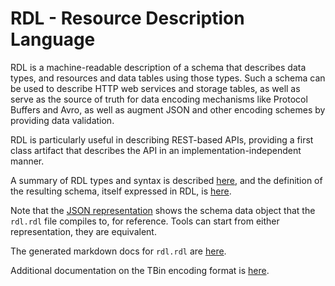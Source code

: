 # RDL - Resource Description Language

RDL is a machine-readable description of a schema that describes data types,
and resources and data tables using those types. Such a schema can be used to describe
HTTP web services and storage tables, as well as serve as the source of truth for data encoding
mechanisms like Protocol Buffers and Avro, as well as augment JSON and other encoding schemes by
providing data validation.

RDL is particularly useful in describing REST-based APIs, providing a first class artifact that
describes the API in an implementation-independent manner.

A summary of RDL types and syntax is described [here](https://ardielle.github.io/), and the
definition of the resulting schema, itself expressed in RDL,
is [here](https://github.com/ardielle/ardielle-common/blob/master/rdl.rdl).

Note that the [JSON representation](https://github.com/ardielle/ardielle-common/blob/master/rdl.json)
shows the schema data object that the <code>rdl.rdl</code> file compiles to, for reference. Tools can start
from either representation, they are equivalent.

The generated markdown docs for <code>rdl.rdl</code> are
[here](https://github.com/ardielle/ardielle-common/blob/master/rdl.md).

Additional documentation on the TBin encoding format is [here](https://github.com/ardielle/ardielle-common/blob/master/tbin.md).



